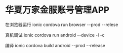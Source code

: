 # 华夏万家金服账号管理APP

在浏览器运行
ionic cordova run browser --prod --relese

真机调试
ionic cordova run android --device -l -c

编译
ionic cordova build android --prod --release